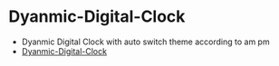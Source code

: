 # Dyanmic-Digital-Clock
- Dyanmic Digital Clock with auto switch theme according to am pm
- [Dyanmic-Digital-Clock](https://im-trismegistus.github.io/Dyanmic-Digital-Clock/)
